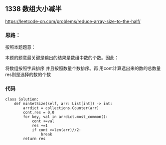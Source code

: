 ## 1338 数组大小减半

https://leetcode-cn.com/problems/reduce-array-size-to-the-half/

### 思路：

按照本题题意：

本题的题意最关键是输出的结果是数组中数的个数。因此：

将数组按照字典排序  并且按照数量个数排序。再  用cont计算选出来的数的总数量  res则是选择的数的个数

### 代码
```
class Solution:
    def minSetSize(self, arr: List[int]) -> int:
        arrdict = collections.Counter(arr)
        cont,res = 0,0
        for key, val in arrdict.most_common():
            cont +=val
            res +=1
            if cont >=len(arr)//2:
                break
        return res
```